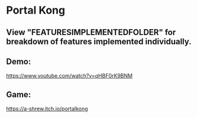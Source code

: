 # Portal Kong
## View "FEATURESIMPLEMENTEDFOLDER" for breakdown of features implemented individually. 
## Demo:
https://www.youtube.com/watch?v=qHBF0rK9BNM
## Game:
https://a-shrew.itch.io/portalkong
